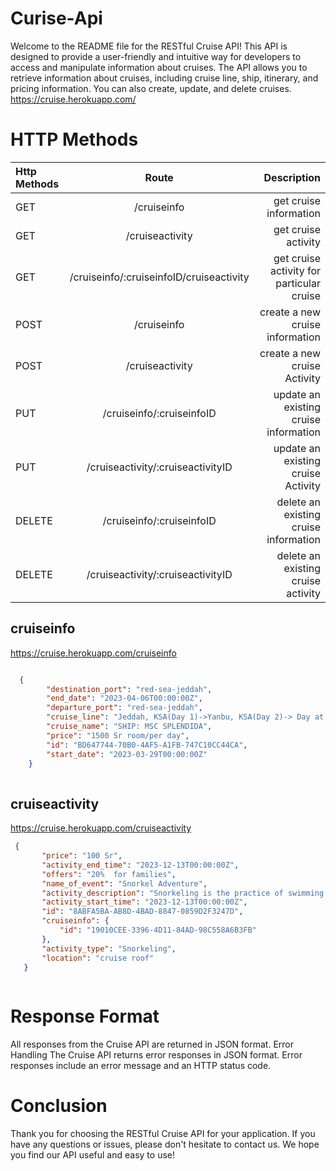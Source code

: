 # Curise-Api
Welcome to the README file for the RESTful Cruise API!
This API is designed to provide a user-friendly and intuitive way for developers to access and manipulate information about cruises. The API allows you to retrieve information about cruises, including cruise line, ship, itinerary, and pricing information. You can also create, update, and delete cruises.
</br> https://cruise.herokuapp.com/

# HTTP Methods
| Http Methods |           Route            | Description |
| :---         |     :---:                  |          ---: |
| GET          | /cruiseinfo                | get cruise information |
| GET          | /cruiseactivity            | get cruise activity |
| GET          | /cruiseinfo/:cruiseinfoID/cruiseactivity | get cruise activity for particular cruise |
| POST         | /cruiseinfo                | create a new cruise information |
| POST         | /cruiseactivity | create a new cruise Activity |
| PUT          | /cruiseinfo/:cruiseinfoID | update an existing cruise information |
| PUT          | /cruiseactivity/:cruiseactivityID  | update an existing cruise Activity |
| DELETE       | /cruiseinfo/:cruiseinfoID  | delete an existing cruise information |
| DELETE       | /cruiseactivity/:cruiseactivityID  |delete an existing cruise activity |


## cruiseinfo
https://cruise.herokuapp.com/cruiseinfo
```json

  {
        "destination_port": "red-sea-jeddah",
        "end_date": "2023-04-06T00:00:00Z",
        "departure_port": "red-sea-jeddah",
        "cruise_line": "Jeddah, KSA(Day 1)->Yanbu, KSA(Day 2)-> Day at Sea(Day 3)->Sokhna Port, Egypt(Day 4)->Safaga, Egypt(Day 5)->Aqaba(petra), Jordan(Day 6)-> Day at Sea(Day 7)-> Jeddah, KSA(Day 8)",
        "cruise_name": "SHIP: MSC SPLENDIDA",
        "price": "1500 Sr room/per day",
        "id": "BD647744-70B0-4AF5-A1FB-747C10CC44CA",
        "start_date": "2023-03-29T00:00:00Z"
    }
    
 ```
 ## cruiseactivity
 https://cruise.herokuapp.com/cruiseactivity
 ```json
  {
        "price": "100 Sr",
        "activity_end_time": "2023-12-13T00:00:00Z",
        "offers": "20%  for families",
        "name_of_event": "Snorkel Adventure",
        "activity_description": "Snorkeling is the practice of swimming on or through a body of water while equipped with a diving mask, a shaped breathing tube called a snorkel, and usually swimfins.",
        "activity_start_time": "2023-12-13T00:00:00Z",
        "id": "8ABFA5BA-AB8D-4BAD-8847-0859D2F3247D",
        "cruiseinfo": {
            "id": "19010CEE-3396-4D11-84AD-98C558A6B3FB"
        },
        "activity_type": "Snorkeling",
        "location": "cruise roof"
    }
    
 ```


# Response Format
All responses from the Cruise API are returned in JSON format.
Error Handling
The Cruise API returns error responses in JSON format. Error responses include an error message and an HTTP status code.

# Conclusion
Thank you for choosing the RESTful Cruise API for your application. If you have any questions or issues, please don't hesitate to contact us. We hope you find our API useful and easy to use!
